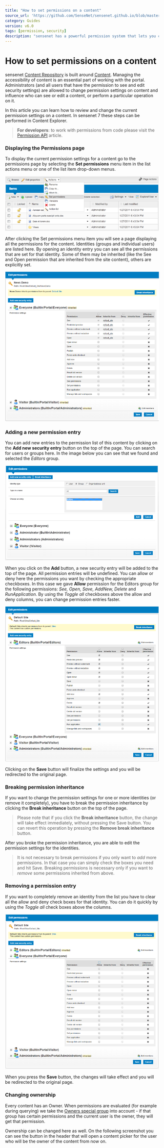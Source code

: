 ```yaml
---
title: "How to set permissions on a content"
source_url: 'https://github.com/SenseNet/sensenet.github.io/blob/master/_docs/how-to-set-permissions-on-a-content.md'
category: Guides
version: v6.0
tags: [permission, security]
description: "sensenet has a powerful permission system that lets you control content accessibility on many levels and makes working with users and groups easy."
---
```


# How to set permissions on a content

sensenet [Content Repository](content-repository) is built around [Content](content). Managing the accessibility of content is an essential part of working with the portal. Administrators (and all users that have the permission to see and edit security settings) are allowed to change permission settings on content and influence who can see or edit a content, or perform a particular operation on it.

In this article you can learn how to review and change the current permission settings on a content. In sensenet 7 these steps can be performed in Content Explorer.

> **For developers**: to work with permissions from code please visit the [Permission API](permission-api) article.

### Displaying the Permissions page
To display the current permission settings for a content go to the permissions page by selecting the **Set permissions** menu item in the list actions menu or one of the list item drop-down menus.

![Go to the Permissions page](/img/howto-set-permissions/select.png "Go to the Permissions page")

After clicking the Set permissions menu item you will see a page displaying all the permissions for the content. Identities (groups and individual users) are listed here. By opening an identity entry you can see all the permissions that are set for that identity. Some of them may be inherited (like the See and Open permission that are inherited from the site content), others are explicitly set.

![Permissions page](/img/howto-set-permissions/opened.png "Permissions page")

### Adding a new permission entry
You can add new entries to the permission list of this content by clicking on the **Add new security entry** button on the top of the page. You can search for users or groups here. In the image below you can see that we found and selected the *Editors* group.

![Add new permission entry](/img/howto-set-permissions/search.png "Add new permission entry")

When you click on the **Add** button, a new security entry will be added to the top of the page. All permission entries will be undefined. You can allow or deny here the permissions you want by checking the appropriate checkboxes. In this case we gave **Allow** permission for the Editors group for the following permissions: *See, Open, Save, AddNew, Delete* and *RunApplication*. By using the *Toggle all* checkboxes above the allow and deny columns, you can change permission entries faster.

![Fill permission settings](/img/howto-set-permissions/fillnew.png "Fill permission settings")

Clicking on the **Save** button will finalize the settings and you will be redirected to the original page.

### Breaking permission inheritance
If you want to change the permission settings for one or more identities (or remove it completely), you have to break the permission inheritance by clicking the **Break inheritance** button on the top of the page.

> Please note that if you click the **Break inheritance** button, the change will take effect immediately, without pressing the Save button. You can revert this operation by pressing the **Remove break inheritance** button.

After you broke the permission inheritance, you are able to edit the permission settings for the identities.

> It is not necessary to break permissions if you only want to *add* more permissions. In that case you can simply check the boxes you need and hit Save. Breaking permissions is necessary only if you want to *remove* some permissions inherited from above.

### Removing a permission entry
If you want to completely remove an identity from the list you have to clear all the allow and deny check boxes for that identity. You can do it quickly by using the *Toggle all* check boxes above the columns.

![Remove permission entry](/img/howto-set-permissions/remove.png "Remove permission entry")

When you press the **Save** button, the changes will take effect and you will be redirected to the original page.

### Changing ownership
Every content has an Owner. When permissions are evaluated (for example during querying) we take the [Owners special group](built-in-groups-and-users) into account - if that group has certain permissions and the current user is the owner, they will get that permission.

Ownership can be changed here as well. On the following screenshot you can see the button in the header that will open a content picker for the user who will be the owner of the content from now on.

